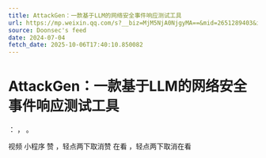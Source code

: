```yaml
---
title: AttackGen：一款基于LLM的网络安全事件响应测试工具
url: https://mp.weixin.qq.com/s?__biz=MjM5NjA0NjgyMA==&mid=2651289403&idx=4&sn=5121b9b51b7d81dcfcca62869c9a2ba0
source: Doonsec's feed
date: 2024-07-04
fetch_date: 2025-10-06T17:40:10.850082
---
```


# AttackGen：一款基于LLM的网络安全事件响应测试工具

：
，
。

视频
小程序
赞
，轻点两下取消赞
在看
，轻点两下取消在看